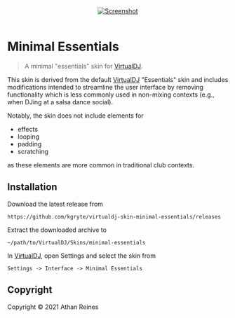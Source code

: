 <!--

@license Apache-2.0

Copyright (c) 2021 Athan Reines.

Licensed under the Apache License, Version 2.0 (the "License");
you may not use this file except in compliance with the License.
You may obtain a copy of the License at

   http://www.apache.org/licenses/LICENSE-2.0

Unless required by applicable law or agreed to in writing, software
distributed under the License is distributed on an "AS IS" BASIS,
WITHOUT WARRANTIES OR CONDITIONS OF ANY KIND, either express or implied.
See the License for the specific language governing permissions and
limitations under the License.

-->

<div class="image" align="center">
    <a href="https://github.com/kgryte/virtualdj-skin-minimal-essentials" />
        <img src="https://cdn.jsdelivr.net/gh/kgryte/virtualdj-skin-minimal-essentials@b33ee35b6707bea7baae66e9882f0672b8a5cc94/screenshot.png" alt="Screenshot">
    </a>
    <br>
    <br>
</div>

# Minimal Essentials

> A minimal "essentials" skin for [VirtualDJ][virtualdj].

This skin is derived from the default [VirtualDJ][virtualdj] "Essentials" skin and includes modifications intended to streamline the user interface by removing functionality which is less commonly used in non-mixing contexts (e.g., when DJing at a salsa dance social).

Notably, the skin does not include elements for

-   effects
-   looping
-   padding
-   scratching

as these elements are more common in traditional club contexts.

## Installation

Download the latest release from

```text
https://github.com/kgryte/virtualdj-skin-minimal-essentials/releases
```

Extract the downloaded archive to

```text
~/path/to/VirtualDJ/Skins/minimal-essentials
```

In [VirtualDJ][virtualdj], open Settings and select the skin from

```text
Settings -> Interface -> Minimal Essentials
```

## Copyright

Copyright &copy; 2021 Athan Reines

[virtualdj]: https://www.virtualdj.com/
